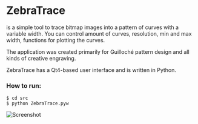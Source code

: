 # ZebraTrace

is a simple tool to trace bitmap images into a pattern of curves 
with a variable width. You can control amount of curves, resolution, min and 
max width, functions for plotting the curves.

The application was created primarily for Guilloché pattern design and all 
kinds of creative engraving.

ZebraTrace has a Qt4-based user interface and is written in Python.

### How to run:
```
$ cd src
$ python ZebraTrace.pyw
```

![Screenshot](https://github.com//maxim-s-barabash/ZebraTrace/blob/gh-pages/images/screenshot1.png?raw=true)

